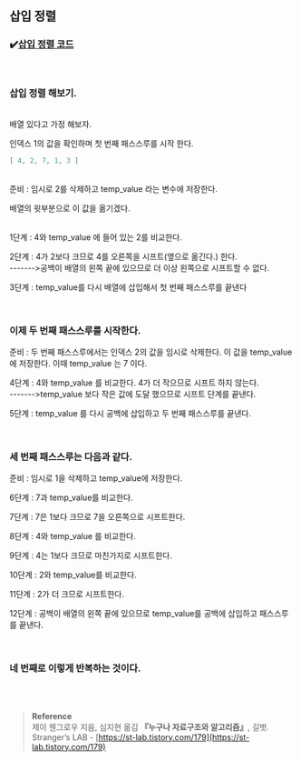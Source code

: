 ## 삽입 정렬

### ✔️[삽입 정렬 코드](https://github.com/mingseok/TIL/blob/main/code/insertion.java)

<br/>

### 삽입 정렬 해보기.

<br/>
배열 있다고 가정 해보자.  

인덱스 1의 값을 확인하며 첫 번째 패스스루를 시작 한다.

```java
[ 4, 2, 7, 1, 3 ]
```

<br/>준비 : 임시로 2를 삭제하고 temp_value 라는 변수에 저장한다.

배열의 윗부분으로 이 값을 옮기겠다.

<br/>1단계 : 4와 temp_value 에 들어 있는 2를 비교한다.

2단계 : 4가 2보다 크므로 4를 오른쪽을 시프트(옆으로 옮긴다.) 한다. <br/>------->공백이 배열의 왼쪽 끝에 있으므로 더 이상 왼쪽으로 시프트할 수 없다.

3단계 : temp_value를 다시 배열에 삽입해서 첫 번째 패스스루를 끝낸다

<br/>

### 이제 두 번째 패스스루를 시작한다.

준비 : 두 번째 패스스루에서는 인덱스 2의 값을 임시로 삭제한다. 이 값을 temp_value에 저장한다. 이때 temp_value 는 7 이다.

4단계 : 4와 temp_value 를 비교한다. 4가 더 작으므로 시프트 하지 않는다. <br/>------->temp_value 보다 작은 값에 도달 했으므로 시프트 단계를 끝낸다.

5단계 : temp_value 를 다시 공백에 삽입하고 두 번째 패스스루를 끝낸다.

<br/>

### 세 번째 패스스루는 다음과 같다.

준비 : 임시로 1을 삭제하고 temp_value에 저장한다.

6단계 : 7과 temp_value를 비교한다.

7단계 : 7은 1보다 크므로 7을 오른쪽으로 시프트한다.

8단계 : 4와 temp_value 를 비교한다.

9단계 : 4는 1보다 크므로 마친가지로 시프트한다.

10단계 : 2와 temp_value를 비교한다.

11단계 : 2가 더 크므로 시프트한다.

12단계 : 공백이 배열의 왼쪽 끝에 있으므로 temp_value를 공백에 삽입하고 패스스루를 끝낸다.

<br/>

### 네 번째로 이렇게 반복하는 것이다.


<br/><br/>

>**Reference**
<br/>제이 웬그로우 지음, 심지현 옮김 **『**누구나 자료구조와 알고리즘**』**, 길벗. <br/>Stranger’s LAB - [https://st-lab.tistory.com/179](https://st-lab.tistory.com/179)